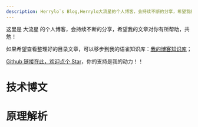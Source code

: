 ```yaml
---
description: Herrylo`s Blog,Herrylo大流星的个人博客，会持续不断的分享，希望我的文章对你有所帮助，共勉！
---
```


这里是 大流星 的个人博客，会持续不断的分享，希望我的文章对你有所帮助，共勉！

如果希望查看整理好的目录文章，可以移步到我的语雀知识库：[我的博客知识库](https://www.yuque.com/yopai/pp6bv5)；

[Github 链接在此，欢迎点个 Star](https://github.com/AttemptWeb/Record/issues)，你的支持是我的动力！！

# 技术博文

<!-- 文章卡片 -->
<articlecard-component type='front' index="0"></articlecard-component>

# 原理解析

<articlecard-component type='front' desc="principle" index="1"></articlecard-component>
